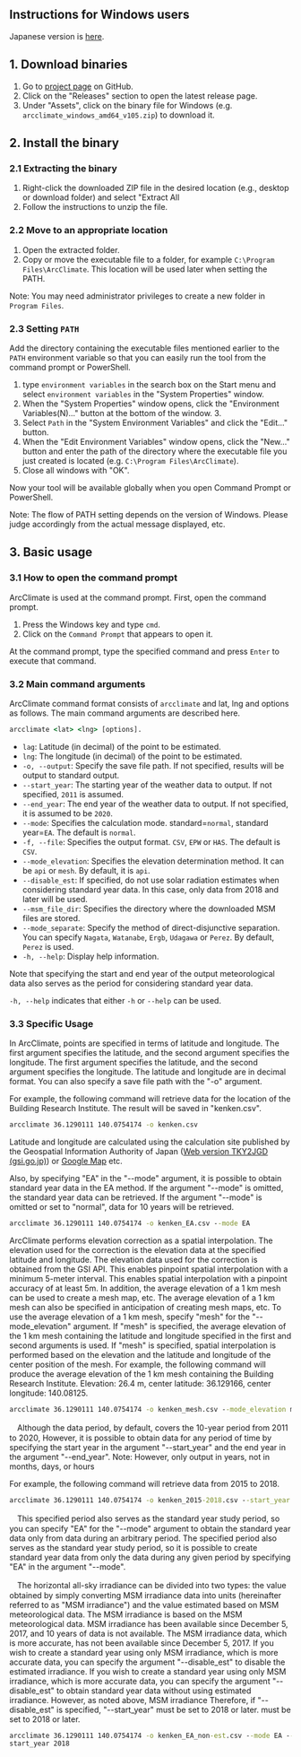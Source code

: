 ## Instructions for Windows users

Japanese version is [here](USER_GUIDE_WINDOWS.ja.md).

## 1. Download binaries

1. Go to [project page](https://github.com/DEE-BRI/arcclimate-go) on GitHub.
2. Click on the "Releases" section to open the latest release page.
3. Under "Assets", click on the binary file for Windows (e.g. `arcclimate_windows_amd64_v105.zip`) to download it.

## 2. Install the binary

### 2.1 Extracting the binary

1. Right-click the downloaded ZIP file in the desired location (e.g., desktop or download folder) and select "Extract All
2. Follow the instructions to unzip the file.

### 2.2 Move to an appropriate location

1. Open the extracted folder.
2. Copy or move the executable file to a folder, for example `C:\Program Files\ArcClimate`. This location will be used later when setting the PATH.

Note: You may need administrator privileges to create a new folder in `Program Files`.

### 2.3 Setting `PATH`

Add the directory containing the executable files mentioned earlier to the `PATH` environment variable so that you can easily run the tool from the command prompt or PowerShell.

1. type `environment variables` in the search box on the Start menu and select `environment variables` in the "System Properties" window.
2. When the "System Properties" window opens, click the "Environment Variables(N)..." button at the bottom of the window. 3.
3. Select `Path` in the "System Environment Variables" and click the "Edit..." button. 
4. When the "Edit Environment Variables" window opens, click the "New..." button and enter the path of the directory where the executable file you just created is located (e.g. `C:\Program Files\ArcClimate`). 
5. Close all windows with "OK".

Now your tool will be available globally when you open Command Prompt or PowerShell.

Note: The flow of PATH setting depends on the version of Windows. Please judge accordingly from the actual message displayed, etc.


## 3. Basic usage

### 3.1 How to open the command prompt

ArcClimate is used at the command prompt. First, open the command prompt. 

1. Press the Windows key and type `cmd`. 
2. Click on the `Command Prompt` that appears to open it.

At the command prompt, type the specified command and press `Enter` to execute that command.


### 3.2 Main command arguments

ArcClimate command format consists of `arcclimate` and lat, lng and options as follows.
The main command arguments are described here.

```cmd
arcclimate <lat> <lng> [options].
```

- `lag`: Latitude (in decimal) of the point to be estimated.
- `lng`: The longitude (in decimal) of the point to be estimated.
- `-o, --output`: Specify the save file path. If not specified, results will be output to standard output.
- `--start_year`: The starting year of the weather data to output. If not specified, `2011` is assumed.
- `--end_year`: The end year of the weather data to output. If not specified, it is assumed to be `2020`.
- `--mode`: Specifies the calculation mode. standard=`normal`, standard year=`EA`. The default is `normal`.
- `-f, --file`: Specifies the output format. `CSV`, `EPW` or `HAS`. The default is `CSV`.
- `--mode_elevation`: Specifies the elevation determination method. It can be `api` or `mesh`. By default, it is `api`.
- `--disable_est`: If specified, do not use solar radiation estimates when considering standard year data. In this case, only data from 2018 and later will be used.
- `--msm_file_dir`: Specifies the directory where the downloaded MSM files are stored.
- `--mode_separate`: Specify the method of direct-disjunctive separation. You can specify `Nagata`, `Watanabe`, `Ergb`, `Udagawa` or `Perez`. By default, `Perez` is used.
- `-h, --help`: Display help information.

Note that specifying the start and end year of the output meteorological data also serves as the period for considering standard year data.

`-h, --help` indicates that either `-h` or `--help` can be used.


### 3.3 Specific Usage

In ArcClimate, points are specified in terms of latitude and longitude. The first argument specifies the latitude, and the second argument specifies the longitude.
The first argument specifies the latitude, and the second argument specifies the longitude. The latitude and longitude are in decimal format.
You can also specify a save file path with the "-o" argument.

For example, the following command will retrieve data for the location of the Building Research Institute.
The result will be saved in "kenken.csv".

```cmd
arcclimate 36.1290111 140.0754174 -o kenken.csv
```

Latitude and longitude are calculated using the calculation site published by the Geospatial Information Authority of Japan ([Web version TKY2JGD (gsi.go.jp)](https://vldb.gsi.go.jp/sokuchi/surveycalc/tky2jgd/main.html)) or [Google Map](https://www.google.com/maps)
etc.

Also, by specifying "EA" in the "--mode" argument, it is possible to obtain standard year data in the EA method.
If the argument "--mode" is omitted, the standard year data can be retrieved. If the argument "--mode" is omitted or set to "normal", data for 10 years will be retrieved.

```cmd
arcclimate 36.1290111 140.0754174 -o kenken_EA.csv --mode EA
```

ArcClimate performs elevation correction as a spatial interpolation. The elevation used for the correction is the elevation data at the specified latitude and longitude.
The elevation data used for the correction is obtained from the GSI API. This enables pinpoint spatial interpolation with a minimum 5-meter interval.
This enables spatial interpolation with a pinpoint accuracy of at least 5m. In addition, the average elevation of a 1 km mesh can be used to create a mesh map, etc.
The average elevation of a 1 km mesh can also be specified in anticipation of creating mesh maps, etc.
To use the average elevation of a 1 km mesh, specify "mesh" for the "--mode_elevation" argument.
If "mesh" is specified, the average elevation of the 1 km mesh containing the latitude and longitude specified in the first and second arguments is used.
If "mesh" is specified, spatial interpolation is performed based on the elevation and the latitude and longitude of the center position of the mesh.
For example, the following command will produce the average elevation of the 1 km mesh containing the Building Research Institute.
Elevation: 26.4 m, center latitude: 36.129166, center longitude: 140.08125.

```cmd
arcclimate 36.1290111 140.0754174 -o kenken_mesh.csv --mode_elevation mesh
```

　Although the data period, by default, covers the 10-year period from 2011 to 2020,
However, it is possible to obtain data for any period of time by specifying the start year in the argument "--start_year" and the end year in the argument "--end_year".
Note: However, only output in years, not in months, days, or hours

For example, the following command will retrieve data from 2015 to 2018.

```cmd
arcclimate 36.1290111 140.0754174 -o kenken_2015-2018.csv --start_year 2015 --end_year 2018
```

　This specified period also serves as the standard year study period, so you can specify "EA" for the "--mode" argument to obtain the standard year data only from data during an arbitrary period.
The specified period also serves as the standard year study period, so it is possible to create standard year data from only the data during any given period by specifying "EA" in the argument "--mode".

　The horizontal all-sky irradiance can be divided into two types: the value obtained by simply converting MSM irradiance data into units (hereinafter referred to as "MSM irradiance") and the value estimated based on MSM meteorological data.
The MSM irradiance is based on the MSM meteorological data.
MSM irradiance has been available since December 5, 2017, and 10 years of data is not available. The MSM irradiance data, which is more accurate, has not been available since December 5, 2017.
If you wish to create a standard year using only MSM irradiance, which is more accurate data, you can specify the argument "--disable_est" to disable the estimated irradiance.
If you wish to create a standard year using only MSM irradiance, which is more accurate data, you can specify the argument "--disable_est" to obtain standard year data without using estimated irradiance. However, as noted above, MSM irradiance
Therefore, if "--disable_est" is specified, "--start_year" must be set to 2018 or later.
must be set to 2018 or later.

```cmd
arcclimate 36.1290111 140.0754174 -o kenken_EA_non-est.csv --mode EA --use_est False --
start_year 2018
```
